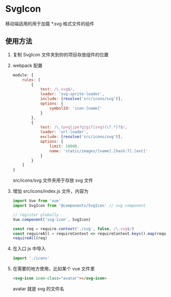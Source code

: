 # SvgIcon

移动端适用的用于加载 \*.svg 格式文件的组件

## 使用方法

1. 复制 SvgIcon 文件夹到你的项目存放组件的位置
2. webpack 配置

    ```javascript
    module: {
        rules: [
            {
                test: /\.svg$/,
                loader: 'svg-sprite-loader',
                include: [resolve('src/icons/svg')],
                options: {
                    symbolId: 'icon-[name]'
                }
            },
            {
                test: /\.(png|jpe?g|gif|svg)(\?.*)?$/,
                loader: 'url-loader',
                exclude: [resolve('src/icons/svg')],
                options: {
                    limit: 10000,
                    name: 'static/images/[name].[hash:7].[ext]'
                }
            }
        ]
    }
    ```

    src/icons/svg 文件夹用于存放 svg 文件

3. 增加 src/icons/index.js 文件，内容为

    ```javascript
    import Vue from 'vue'
    import SvgIcon from '@components/SvgIcon' // svg component

    // register globally
    Vue.component('svg-icon', SvgIcon)

    const req = require.context('./svg', false, /\.svg$/)
    const requireAll = requireContext => requireContext.keys().map(requireContext)
    requireAll(req)
    ```

4. 在入口 js 中导入

    ```javascript
    import './icons'
    ```

5. 在需要的地方使用，比如某个 vue 文件里
    ```html
    <svg-icon icon-class="avatar"></svg-icon>
    ```
    avatar 就是 svg 的文件名
